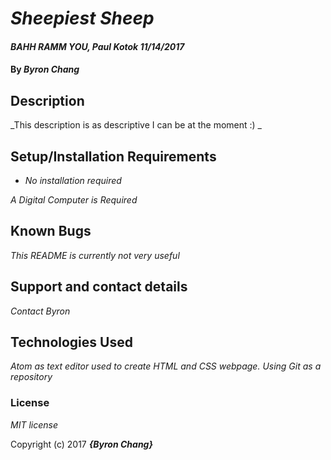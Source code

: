 # _Sheepiest Sheep_

#### _BAHH RAMM YOU, Paul Kotok 11/14/2017_

#### By _**Byron Chang**_

## Description

_This description is as descriptive I can be at the moment :) _

## Setup/Installation Requirements

* _No installation required_

_A Digital Computer is Required_

## Known Bugs

_This README is currently not very useful_

## Support and contact details

_Contact Byron_

## Technologies Used

_Atom as text editor used to create HTML and CSS webpage. Using Git as a repository_

### License

*MIT license*

Copyright (c) 2017 **_{Byron Chang}_**
